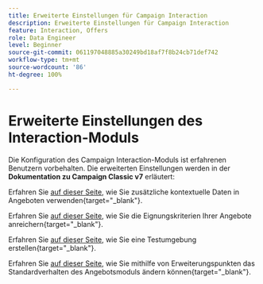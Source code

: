 ```yaml
---
title: Erweiterte Einstellungen für Campaign Interaction
description: Erweiterte Einstellungen für Campaign Interaction
feature: Interaction, Offers
role: Data Engineer
level: Beginner
source-git-commit: 061197048885a30249bd18af7f8b24cb71def742
workflow-type: tm+mt
source-wordcount: '86'
ht-degree: 100%

---
```


# Erweiterte Einstellungen des Interaction-Moduls

Die Konfiguration des Campaign Interaction-Moduls ist erfahrenen Benutzern vorbehalten. Die erweiterten Einstellungen werden in der **Dokumentation zu Campaign Classic v7** erläutert:

Erfahren Sie [auf dieser Seite](https://experienceleague.adobe.com/docs/campaign-classic/using/managing-offers/advanced-parameters/additional-data.html?lang=de), wie Sie zusätzliche kontextuelle Daten in Angeboten verwenden{target="_blank"}.

Erfahren Sie [auf dieser Seite](https://experienceleague.adobe.com/docs/campaign-classic/using/managing-offers/advanced-parameters/extension-example.html?lang=de), wie Sie die Eignungskriterien Ihrer Angebote anreichern{target="_blank"}.

Erfahren Sie [auf dieser Seite](https://experienceleague.adobe.com/docs/campaign-classic/using/managing-offers/advanced-parameters/creating-a-test-environment.html?lang=de), wie Sie eine Testumgebung erstellen{target="_blank"}.

Erfahren Sie [auf dieser Seite](https://experienceleague.adobe.com/docs/campaign-classic/using/managing-offers/advanced-parameters/hooks.html?lang=de), wie Sie mithilfe von Erweiterungspunkten das Standardverhalten des Angebotsmoduls ändern können{target="_blank"}.

